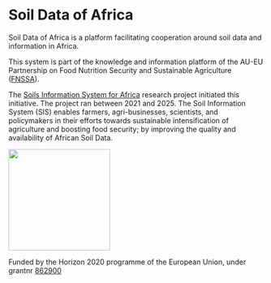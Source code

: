 # Soil Data of Africa

Soil Data of Africa is a platform facilitating cooperation around soil data and information in Africa.

This system is part of the knowledge and information platform of the AU-EU Partnership on Food Nutrition Security and Sustainable Agriculture ([FNSSA](https://research-and-innovation.ec.europa.eu/strategy/strategy-research-and-innovation/europe-world/international-cooperation/regional-dialogues-and-international-organisations/eu-africa-cooperation/partnership-food-and-nutrition-security-and-sustainable-agriculture-fnssa_en)).

The [Soils Information System for Africa](https://doi.org/10.3030/862900) research project initiated this initiative. The project ran between 2021 and 2025. The Soil Information System (SIS) enables farmers, 
agri-businesses, scientists, and policymakers in their efforts towards sustainable intensification of agriculture and boosting food security; by improving the quality and availability of African Soil Data.

<img src=https://ec.europa.eu/regional_policy/images/information-sources/logo-download-center/eu_funded_en.jpg width=200>

Funded by the Horizon 2020 programme of the European Union, under grantnr [862900](https://doi.org/10.3030/862900) 
